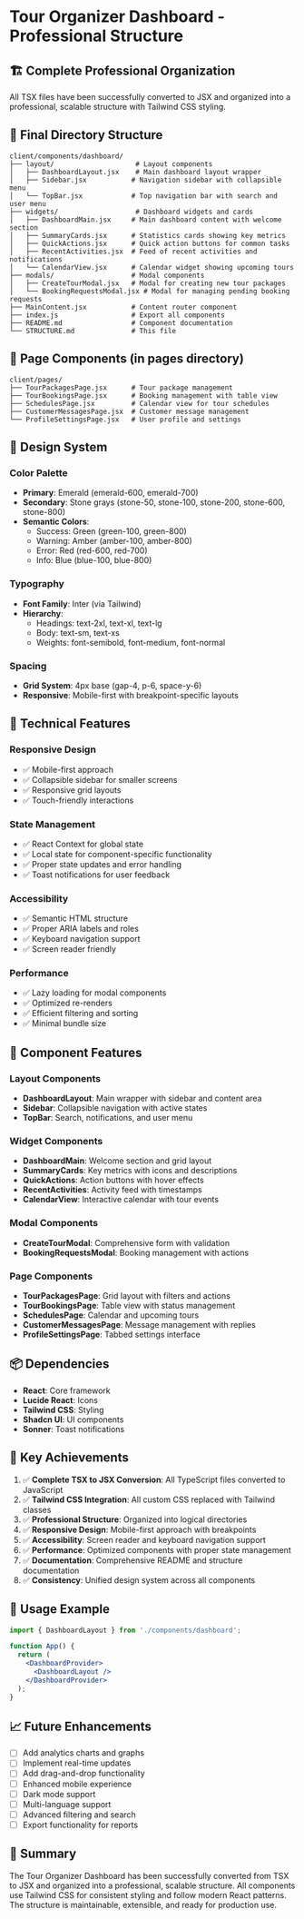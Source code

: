 # Tour Organizer Dashboard - Professional Structure

## 🏗️ Complete Professional Organization

All TSX files have been successfully converted to JSX and organized into a professional, scalable structure with Tailwind CSS styling.

## 📁 Final Directory Structure

```
client/components/dashboard/
├── layout/                    # Layout components
│   ├── DashboardLayout.jsx    # Main dashboard layout wrapper
│   ├── Sidebar.jsx           # Navigation sidebar with collapsible menu
│   └── TopBar.jsx            # Top navigation bar with search and user menu
├── widgets/                   # Dashboard widgets and cards
│   ├── DashboardMain.jsx     # Main dashboard content with welcome section
│   ├── SummaryCards.jsx      # Statistics cards showing key metrics
│   ├── QuickActions.jsx      # Quick action buttons for common tasks
│   ├── RecentActivities.jsx  # Feed of recent activities and notifications
│   └── CalendarView.jsx      # Calendar widget showing upcoming tours
├── modals/                   # Modal components
│   ├── CreateTourModal.jsx   # Modal for creating new tour packages
│   └── BookingRequestsModal.jsx # Modal for managing pending booking requests
├── MainContent.jsx           # Content router component
├── index.js                  # Export all components
├── README.md                 # Component documentation
└── STRUCTURE.md              # This file
```

## 📄 Page Components (in pages directory)

```
client/pages/
├── TourPackagesPage.jsx      # Tour package management
├── TourBookingsPage.jsx      # Booking management with table view
├── SchedulesPage.jsx         # Calendar view for tour schedules
├── CustomerMessagesPage.jsx  # Customer message management
└── ProfileSettingsPage.jsx   # User profile and settings
```

## 🎨 Design System

### Color Palette
- **Primary**: Emerald (emerald-600, emerald-700)
- **Secondary**: Stone grays (stone-50, stone-100, stone-200, stone-600, stone-800)
- **Semantic Colors**: 
  - Success: Green (green-100, green-800)
  - Warning: Amber (amber-100, amber-800)
  - Error: Red (red-600, red-700)
  - Info: Blue (blue-100, blue-800)

### Typography
- **Font Family**: Inter (via Tailwind)
- **Hierarchy**: 
  - Headings: text-2xl, text-xl, text-lg
  - Body: text-sm, text-xs
  - Weights: font-semibold, font-medium, font-normal

### Spacing
- **Grid System**: 4px base (gap-4, p-6, space-y-6)
- **Responsive**: Mobile-first with breakpoint-specific layouts

## 🔧 Technical Features

### Responsive Design
- ✅ Mobile-first approach
- ✅ Collapsible sidebar for smaller screens
- ✅ Responsive grid layouts
- ✅ Touch-friendly interactions

### State Management
- ✅ React Context for global state
- ✅ Local state for component-specific functionality
- ✅ Proper state updates and error handling
- ✅ Toast notifications for user feedback

### Accessibility
- ✅ Semantic HTML structure
- ✅ Proper ARIA labels and roles
- ✅ Keyboard navigation support
- ✅ Screen reader friendly

### Performance
- ✅ Lazy loading for modal components
- ✅ Optimized re-renders
- ✅ Efficient filtering and sorting
- ✅ Minimal bundle size

## 🚀 Component Features

### Layout Components
- **DashboardLayout**: Main wrapper with sidebar and content area
- **Sidebar**: Collapsible navigation with active states
- **TopBar**: Search, notifications, and user menu

### Widget Components
- **DashboardMain**: Welcome section and grid layout
- **SummaryCards**: Key metrics with icons and descriptions
- **QuickActions**: Action buttons with hover effects
- **RecentActivities**: Activity feed with timestamps
- **CalendarView**: Interactive calendar with tour events

### Modal Components
- **CreateTourModal**: Comprehensive form with validation
- **BookingRequestsModal**: Booking management with actions

### Page Components
- **TourPackagesPage**: Grid layout with filters and actions
- **TourBookingsPage**: Table view with status management
- **SchedulesPage**: Calendar and upcoming tours
- **CustomerMessagesPage**: Message management with replies
- **ProfileSettingsPage**: Tabbed settings interface

## 📦 Dependencies

- **React**: Core framework
- **Lucide React**: Icons
- **Tailwind CSS**: Styling
- **Shadcn UI**: UI components
- **Sonner**: Toast notifications

## 🎯 Key Achievements

1. ✅ **Complete TSX to JSX Conversion**: All TypeScript files converted to JavaScript
2. ✅ **Tailwind CSS Integration**: All custom CSS replaced with Tailwind classes
3. ✅ **Professional Structure**: Organized into logical directories
4. ✅ **Responsive Design**: Mobile-first approach with breakpoints
5. ✅ **Accessibility**: Screen reader and keyboard navigation support
6. ✅ **Performance**: Optimized components with proper state management
7. ✅ **Documentation**: Comprehensive README and structure documentation
8. ✅ **Consistency**: Unified design system across all components

## 🔄 Usage Example

```jsx
import { DashboardLayout } from './components/dashboard';

function App() {
  return (
    <DashboardProvider>
      <DashboardLayout />
    </DashboardProvider>
  );
}
```

## 📈 Future Enhancements

- [ ] Add analytics charts and graphs
- [ ] Implement real-time updates
- [ ] Add drag-and-drop functionality
- [ ] Enhanced mobile experience
- [ ] Dark mode support
- [ ] Multi-language support
- [ ] Advanced filtering and search
- [ ] Export functionality for reports

## 🎉 Summary

The Tour Organizer Dashboard has been successfully converted from TSX to JSX and organized into a professional, scalable structure. All components use Tailwind CSS for consistent styling and follow modern React patterns. The structure is maintainable, extensible, and ready for production use.

